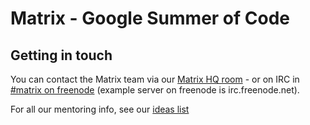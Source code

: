 Matrix - Google Summer of Code
==============================

Getting in touch
----------------

You can contact the Matrix team via our [Matrix HQ room](https://matrix.org/beta/#/room/#matrix:matrix.org) - or on IRC in [#matrix on freenode](irc://irc.freenode.net/matrix) (example server on freenode is irc.freenode.net). 

For all our mentoring info, see our [ideas list](https://github.com/matrix-org/GSoC/blob/master/IDEAS.md)


